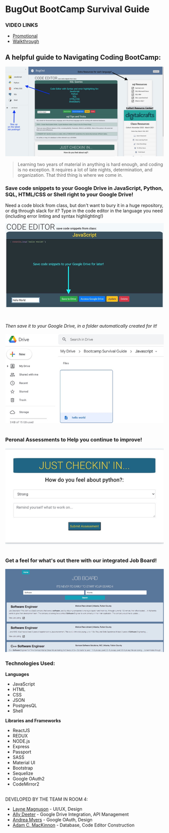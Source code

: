 # **BugOut BootCamp Survival Guide**

### VIDEO LINKS ###
* [Promotional](https://youtu.be/jRF_tAQhgkc)
* [Walkthrough](https://youtu.be/BxEIdGMztn8)

## A helpful guide to Navigating Coding BootCamp:

<img src="auth/client/public/images/homescreen.jpg">

> Learning two years of material in anything is hard enough, and coding is no exception.  It requires a lot of late nights, determination, and organization.  That third thing is where we come in.

### Save code snippets to your Google Drive in JavaScript, Python, SQL, HTML/CSS or Shell right to your Google Drive! ###

Need a code block from class, but don't want to bury it in a huge repository, or dig through slack for it?  Type in the code editor in the language you need (including error linting and syntax highlighting!)

<img src="auth/client/public/images/codeEditor.jpg" alt="code editor">

<br></br>
*Then save it to your Google Drive, in a folder automatically created for it!*
<br></br>
<img src="auth/client/public/images/DriveShot.jpg" alt="Google Drive with created file">
<br></br>


### Peronal Assessments to Help you continue to improve! ###
<img src="auth/client/public/images/assessment.jpg">
<br></br>

### Get a feel for what's out there with our integrated Job Board! ###
<img src="auth/client/public/images/jobboard.jpg">


### Technologies Used:
**Languages**
* JavaScript
* HTML
* CSS
* JSON
* PostgresQL
* Shell

**Libraries and Frameworks**
* ReactJS
* REDUX
* NODE.js
* Express
* Passport
* SASS
* Material UI
* Bootstrap
* Sequelize
* Google OAuth2
* CodeMirror2
<br></br>

DEVELOPED BY THE TEAM IN ROOM 4:
* [Layne Magnuson](https://github.com/laynemag) - UI/UX, Design
* [Ally Deeter](https://github.com/Ardeeter) - Google Drive Integration, API Management
* [Andrea Myers](https://github.com/anjatmyers) - Google OAuth, Design
* [Adam C. MacKinnon](https://github.com/AdamCMacKinnon) - Database, Code Editor Construction
